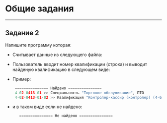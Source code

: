 # Общие задания

---

## Задание 2

Напишите программу которая:

- Считывает данные из следующего файла:
- Пользователь вводит номер квалификации (строка) и выводит найденую квалификацию в следующем виде:
- Пример:
    
    ```python
     =============== Найдено ===============
     4-02-0413-01 >> Специальность "Торговое обслуживание", ПТО
     4-02-0413-01-02 >> Квалификация "Контролер-кассир (контролер) (4-6 разряд)"
    ```

- и в таком виде если не найдено:
  ```python
     =============== Не найдено ===============
    ```
    

